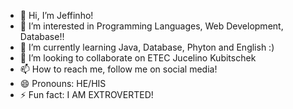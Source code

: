 - 👋 Hi, I’m Jeffinho!
- 👀 I’m interested in 
Programming Languages, Web Development, Database!!
- 🌱 I’m currently learning Java, Database, Phyton and English :)
- 💞️ I’m looking to collaborate on ETEC Jucelino Kubitschek
- 📫 How to reach me, follow me on social media!
- 😄 Pronouns: HE/HIS
- ⚡ Fun fact: I AM EXTROVERTED!

<!---
JefesonBran/JefesonBran is a ✨ special ✨ repository because its `README.md` (this file) appears on your GitHub profile.
You can click the Preview link to take a look at your changes.
--->
